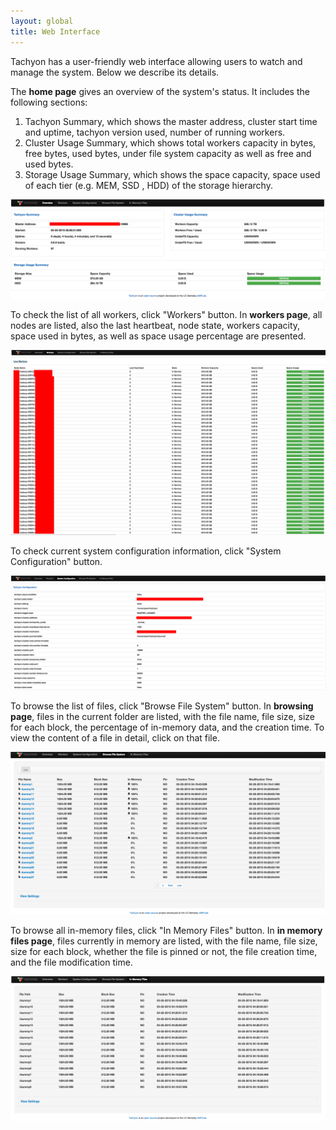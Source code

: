 ```yaml
---
layout: global
title: Web Interface
---
```


Tachyon has a user-friendly web interface allowing users to watch and manage the system. Below we
describe its details.

The **home page** gives an overview of the system's status. It includes the following sections:
1. Tachyon Summary, which shows the master address, cluster start time and uptime, tachyon
version used, number of running workers.
2. Cluster Usage Summary, which shows total workers capacity in bytes, free bytes, used bytes,
under file system capacity as well as free and used bytes.
3. Storage Usage Summary, which shows the space capacity, space used of each tier (e.g. MEM, SSD
, HDD) of the storage hierarchy.

![home](./img/screenshot_overview.png)

To check the list of all workers, click "Workers" button. In **workers page**, all nodes are listed,
also the last heartbeat, node state, workers capacity, space used in bytes, as well as space
usage percentage are presented.

![workers](./img/screenshot_workers.png)

To check current system configuration information, click "System Configuration" button.

![configurations](./img/screenshot_systemConfiguration.png)

To browse the list of files, click "Browse File System" button. In **browsing page**, files in the
current folder are listed, with the file name, file size, size for each block, the percentage of
in-memory data, and the creation time. To view the content of a file in detail, click on that file.

![browse](./img/screenshot_browseFileSystem.png)

To browse all in-memory files, click "In Memory Files" button. In **in memory files page**, files
currently in memory are listed, with the file name, file size, size for each block, whether the
file is pinned or not, the file creation time, and the file modification time.

![inMemFiles](./img/screenshot_inMemoryFiles.png)